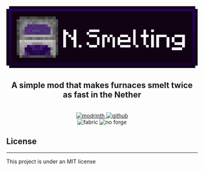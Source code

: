 <div style="text-align: center;">
<img src="brand.png"  alt="Nether Smelting Logo">
<h2>
<b>A simple mod that makes furnaces smelt twice as fast in the Nether</b>
</h2>
<br>
<a href="">
<img alt="modrinth" height="56" src="https://cdn.jsdelivr.net/npm/@intergrav/devins-badges@3/assets/cozy/available/modrinth_vector.svg">
</a>
<a href="https://github.com/Ramixin/Nether-Smelting">
<img alt="github" height="56" src="https://cdn.jsdelivr.net/npm/@intergrav/devins-badges@3/assets/cozy/available/github_vector.svg">
</a>
<br>
<img alt="fabric" height="40" src="https://cdn.jsdelivr.net/npm/@intergrav/devins-badges@3/assets/compact/supported/fabric_vector.svg">
<img alt="no forge" height="40" src="https://cdn.jsdelivr.net/npm/@intergrav/devins-badges@3/assets/compact/unsupported/forge_vector.svg">

</div>

## License

---
This project is under an MIT license